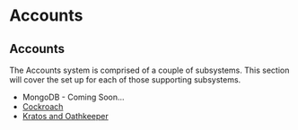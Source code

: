 # Accounts

## Accounts

The Accounts system is comprised of a couple of subsystems. This section will cover the set up for each of those supporting subsystems. 

* MongoDB - Coming Soon...
* [Cockroach](cockroach.md)
* [Kratos and Oathkeeper](kratos-and-oathkeeper.md)



